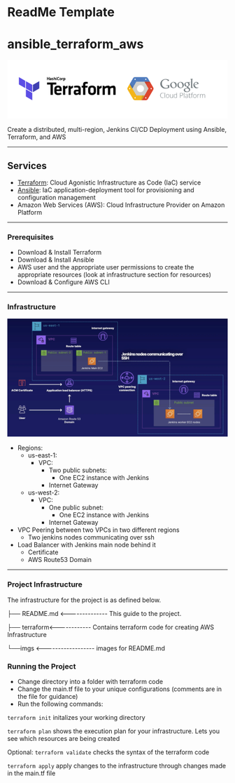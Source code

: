 # ReadMe Template

# ansible_terraform_aws

![Image of terraform aws](imgs/terraform_gcp.png)

Create a distributed, multi-region, Jenkins CI/CD Deployment using Ansible, Terraform, and AWS

---

## Services

- [Terraform](https://www.terraform.io/): Cloud Agonistic Infrastructure as Code (IaC) service
- [Ansible](https://www.ansible.com/): IaC application-deployment tool for provisioning and configuration management
- Amazon Web Services (AWS): Cloud Infrastructure Provider on Amazon Platform

---

### Prerequisites

- Download & Install Terraform
- Download & Install Ansible
- AWS user and the appropriate user permissions to create the appropriate resources (look at infrastructure section for resources)
- Download & Configure AWS CLI

---

### Infrastructure

![Image of terraform aws](imgs/infrastructure.png)

- Regions:
    - us-east-1:
        - VPC:
            - Two public subnets:
                - One EC2 instance with Jenkins
            - Internet Gateway
    - us-west-2:
        - VPC:
            - One public subnet:
                - One EC2 instance with Jenkins
            - Internet Gateway
- VPC Peering between two VPCs in two different regions
    - Two jenkins nodes communicating over ssh
- Load Balancer with Jenkins main node behind it
    - Certificate
    - AWS Route53 Domain

---

### Project Infrastructure

The infrastructure for the project is as defined below.

├── README.md <-------------- This guide to the project.

├── terraform<------------ Contains terraform code for creating AWS Infrastructure

└──imgs <------------------ images for README.md

### Running the Project

- Change directory into a folder with terraform code
- Change the main.tf file to your unique configurations (comments are in the file for guidance)
- Run the following commands:

`terraform init` initalizes your working directory

`terraform plan` shows the execution plan for your infrastructure. Lets you see which resources are being created

Optional: `terraform validate` checks the syntax of the terraform code 

`terraform apply` apply changes to the infrastructure through changes made in the main.tf file